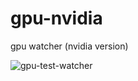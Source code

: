 # gpu-nvidia
gpu watcher (nvidia version)

![gpu-test-watcher](https://raw.githubusercontent.com/dvgamer/gpu-watcher/master/images/sample.jpg)

